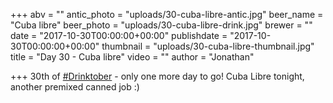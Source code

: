 +++
abv = ""
antic_photo = "uploads/30-cuba-libre-antic.jpg"
beer_name = "Cuba libre"
beer_photo = "uploads/30-cuba-libre-drink.jpg"
brewer = ""
date = "2017-10-30T00:00:00+00:00"
publishdate = "2017-10-30T00:00:00+00:00"
thumbnail = "uploads/30-cuba-libre-thumbnail.jpg"
title = "Day 30 - Cuba libre"
video = ""
author = "Jonathan"

+++
30th of [#Drinktober](https://www.facebook.com/hashtag/drinktober?epa=HASHTAG) - only one more day to go! Cuba Libre tonight, another premixed canned job :)